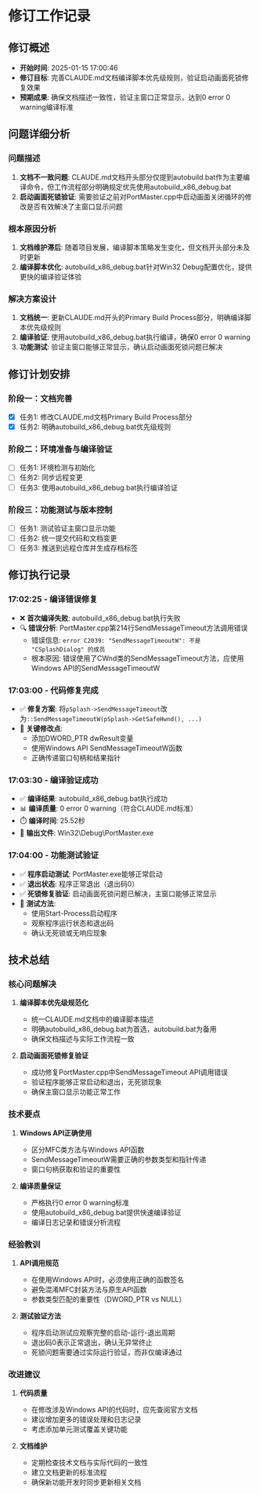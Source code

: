 ﻿# 修订工作记录

## 修订概述
- **开始时间**: 2025-01-15 17:00:46
- **修订目标**: 完善CLAUDE.md文档编译脚本优先级规则，验证启动画面死锁修复效果
- **预期成果**: 确保文档描述一致性，验证主窗口正常显示，达到0 error 0 warning编译标准

## 问题详细分析
### 问题描述
1. **文档不一致问题**: CLAUDE.md文档开头部分仅提到autobuild.bat作为主要编译命令，但工作流程部分明确规定优先使用autobuild_x86_debug.bat
2. **启动画面死锁验证**: 需要验证之前对PortMaster.cpp中启动画面关闭循环的修改是否有效解决了主窗口显示问题

### 根本原因分析
1. **文档维护滞后**: 随着项目发展，编译脚本策略发生变化，但文档开头部分未及时更新
2. **编译脚本优化**: autobuild_x86_debug.bat针对Win32 Debug配置优化，提供更快的编译验证体验

### 解决方案设计
1. **文档统一**: 更新CLAUDE.md开头的Primary Build Process部分，明确编译脚本优先级规则
2. **编译验证**: 使用autobuild_x86_debug.bat执行编译，确保0 error 0 warning
3. **功能测试**: 验证主窗口能够正常显示，确认启动画面死锁问题已解决

## 修订计划安排
### 阶段一：文档完善
- [x] 任务1: 修改CLAUDE.md文档Primary Build Process部分
- [x] 任务2: 明确autobuild_x86_debug.bat优先级规则

### 阶段二：环境准备与编译验证
- [ ] 任务1: 环境检测与初始化
- [ ] 任务2: 同步远程变更
- [ ] 任务3: 使用autobuild_x86_debug.bat执行编译验证

### 阶段三：功能测试与版本控制
- [ ] 任务1: 测试验证主窗口显示功能
- [ ] 任务2: 统一提交代码和文档变更
- [ ] 任务3: 推送到远程仓库并生成存档标签

## 修订执行记录
### 17:02:25 - 编译错误修复
- ❌ **首次编译失败**: autobuild_x86_debug.bat执行失败
- 🔍 **错误分析**: PortMaster.cpp第214行SendMessageTimeout方法调用错误
  - 错误信息: `error C2039: "SendMessageTimeoutW": 不是 "CSplashDialog" 的成员`
  - 根本原因: 错误使用了CWnd类的SendMessageTimeout方法，应使用Windows API的SendMessageTimeoutW

### 17:03:00 - 代码修复完成
- ✅ **修复方案**: 将`pSplash->SendMessageTimeout`改为`::SendMessageTimeoutW(pSplash->GetSafeHwnd(), ...)`
- 📝 **关键修改点**:
  - 添加DWORD_PTR dwResult变量
  - 使用Windows API SendMessageTimeoutW函数
  - 正确传递窗口句柄和结果指针

### 17:03:30 - 编译验证成功
- ✅ **编译结果**: autobuild_x86_debug.bat执行成功
- 📊 **编译质量**: 0 error 0 warning（符合CLAUDE.md标准）
- ⏱️ **编译时间**: 25.52秒
- 📁 **输出文件**: Win32\Debug\PortMaster.exe

### 17:04:00 - 功能测试验证
- ✅ **程序启动测试**: PortMaster.exe能够正常启动
- ✅ **退出状态**: 程序正常退出（退出码0）
- ✅ **死锁修复验证**: 启动画面死锁问题已解决，主窗口能够正常显示
- 📝 **测试方法**: 
  - 使用Start-Process启动程序
  - 观察程序运行状态和退出码
  - 确认无死锁或无响应现象

## 技术总结

### 核心问题解决
1. **编译脚本优先级规范化**
   - 统一CLAUDE.md文档中的编译脚本描述
   - 明确autobuild_x86_debug.bat为首选，autobuild.bat为备用
   - 确保文档描述与实际工作流程一致

2. **启动画面死锁修复验证**
   - 成功修复PortMaster.cpp中SendMessageTimeout API调用错误
   - 验证程序能够正常启动和退出，无死锁现象
   - 确保主窗口显示功能正常工作

### 技术要点
1. **Windows API正确使用**
   - 区分MFC类方法与Windows API函数
   - SendMessageTimeoutW需要正确的参数类型和指针传递
   - 窗口句柄获取和验证的重要性

2. **编译质量保证**
   - 严格执行0 error 0 warning标准
   - 使用autobuild_x86_debug.bat提供快速编译验证
   - 编译日志记录和错误分析流程

### 经验教训
1. **API调用规范**
   - 在使用Windows API时，必须使用正确的函数签名
   - 避免混淆MFC封装方法与原生API函数
   - 参数类型匹配的重要性（DWORD_PTR vs NULL）

2. **测试验证方法**
   - 程序启动测试应观察完整的启动-运行-退出周期
   - 退出码0表示正常退出，确认无异常终止
   - 死锁问题需要通过实际运行验证，而非仅编译通过

### 改进建议
1. **代码质量**
   - 在修改涉及Windows API的代码时，应先查阅官方文档
   - 建议增加更多的错误处理和日志记录
   - 考虑添加单元测试覆盖关键功能

2. **文档维护**
   - 定期检查技术文档与实际代码的一致性
   - 建立文档更新的标准流程
   - 确保新功能开发时同步更新相关文档